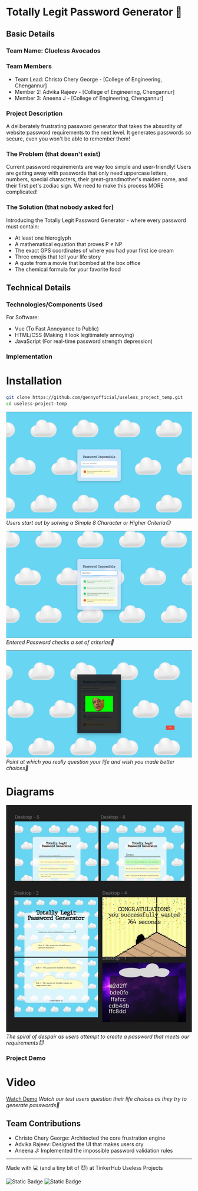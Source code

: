 # Totally Legit Password Generator 🔐

## Basic Details
### Team Name: Clueless Avocados


### Team Members
- Team Lead: Christo Chery George - [College of Engineering, Chengannur]
- Member 2: Advika Rajeev - [College of Engineering, Chengannur]
- Member 3: Aneena J - [College of Engineering, Chengannur]

### Project Description
A deliberately frustrating password generator that takes the absurdity of website password requirements to the next level. It generates passwords so secure, even you won't be able to remember them! 

### The Problem (that doesn't exist)
Current password requirements are way too simple and user-friendly! Users are getting away with passwords that only need uppercase letters, numbers, special characters, their great-grandmother's maiden name, and their first pet's zodiac sign. We need to make this process MORE complicated!

### The Solution (that nobody asked for)
Introducing the Totally Legit Password Generator - where every password must contain:
- At least one hieroglyph
- A mathematical equation that proves P ≠ NP
- The exact GPS coordinates of where you had your first ice cream
- Three emojis that tell your life story
- A quote from a movie that bombed at the box office
- The chemical formula for your favorite food

## Technical Details
### Technologies/Components Used
For Software:
- Vue (To Fast Annoyance to Public)
- HTML/CSS (Making it look legitimately annoying)
- JavaScript (For real-time password strength depression)

### Implementation
# Installation
```bash
git clone https://github.com/gennyofficial/useless_project_temp.git
cd useless-project-temp 
```

![Password Creation](images/screenshot1.png)
*Users start out by solving a Simple 8 Character or Higher Criteria😊*

![Password Validation](images/screenshot2.png)
*Entered Password checks a set of criterias👀*

![Let the Nuisance Begin](images/screenshot3.png)
*Point at which you really question your life and wish you made better choices🤡*

# Diagrams
![Workflow](images/Design.jpg)
*The spiral of despair as users attempt to create a password that meets our requirements😈*


### Project Demo
# Video
[Watch Demo](images/demo.mp4)
*Watch our test users question their life choices as they try to generate passwords🙈*

## Team Contributions
- Christo Chery George: Architected the core frustration engine
- Advika Rajeev: Designed the UI that makes users cry
- Aneena J: Implemented the impossible password validation rules

---
Made with 💻 (and a tiny bit of 😈) at TinkerHub Useless Projects 

![Static Badge](https://img.shields.io/badge/TinkerHub-24?color=%23000000&link=https%3A%2F%2Fwww.tinkerhub.org%2F)
![Static Badge](https://img.shields.io/badge/UselessProject--24-24?link=https%3A%2F%2Fwww.tinkerhub.org%2Fevents%2FQ2Q1TQKX6Q%2FUseless%2520Projects)
